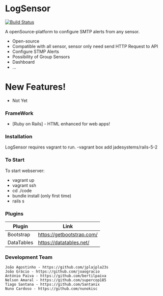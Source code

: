 # LogSensor


[![Build Status](https://travis-ci.org/jplajpla23/EsoftIPT.svg?branch=master2)](https://travis-ci.org/jplajpla23/EsoftIPT)

A openSource-platform to configure SMTP alerts from any sensor.

  - Open-source
  - Compatible with all sensor, sensor only need send HTTP Request to API
  - Configure STMP Alerts
  - Possibility of Group Sensors
  - Dashboard 
  - ...

# New Features!

  - Not Yet


### FrameWork



* [Ruby on Rails] - HTML enhanced for web apps!

### Installation

LogSensor requires vagrant to run.
    -vagrant box add jadesystems/rails-5-2
### To Start
To start webserver:
  - vagrant up
  - vagrant ssh
  - cd ./code
  - bundle install (only first time)
  - rails s

### Plugins
| Plugin | Link |
| ------ | ------ |
| Bootstrap | https://getbootstrap.com/ |
| DataTables | https://datatables.net/ |



### Development Team

    João Agostinho - https://github.com/jplajpla23s
    João Grácio - https://github.com/joaogracio
    António Paiva - https://github.com/bertilpaiva
    Nelson Amaral - https://github.com/supercop185
    Tiago Santana - https://github.com/Santanix
    Nuno Cardoso - https://github.com/nunokisc
